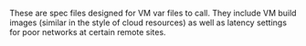 These are spec files designed for VM var files to call. They include VM build images (similar in the style of cloud resources) as well as latency settings for poor networks at certain remote sites.
